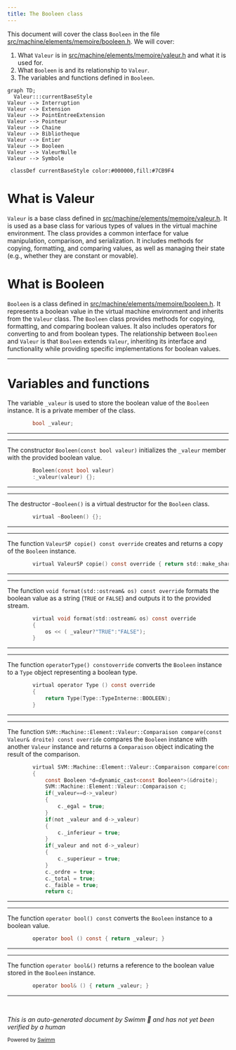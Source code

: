 ```yaml
---
title: The Booleen class
---
```

This document will cover the class <SwmToken path="src/machine/elements/memoire/booleen.h" pos="40:1:1" line-data="		Booleen(const bool valeur)">`Booleen`</SwmToken> in the file <SwmPath>[src/machine/elements/memoire/booleen.h](src/machine/elements/memoire/booleen.h)</SwmPath>. We will cover:

1. What <SwmToken path="src/machine/elements/memoire/booleen.h" pos="52:9:9" line-data="		virtual SVM::Machine::Element::Valeur::Comparaison compare(const Valeur&amp; droite) const override">`Valeur`</SwmToken> is in <SwmPath>[src/machine/elements/memoire/valeur.h](src/machine/elements/memoire/valeur.h)</SwmPath> and what it is used for.
2. What <SwmToken path="src/machine/elements/memoire/booleen.h" pos="40:1:1" line-data="		Booleen(const bool valeur)">`Booleen`</SwmToken> is and its relationship to <SwmToken path="src/machine/elements/memoire/booleen.h" pos="52:9:9" line-data="		virtual SVM::Machine::Element::Valeur::Comparaison compare(const Valeur&amp; droite) const override">`Valeur`</SwmToken>.
3. The variables and functions defined in <SwmToken path="src/machine/elements/memoire/booleen.h" pos="40:1:1" line-data="		Booleen(const bool valeur)">`Booleen`</SwmToken>.

```mermaid
graph TD;
  Valeur:::currentBaseStyle
Valeur --> Interruption
Valeur --> Extension
Valeur --> PointEntreeExtension
Valeur --> Pointeur
Valeur --> Chaine
Valeur --> Bibliotheque
Valeur --> Entier
Valeur --> Booleen
Valeur --> ValeurNulle
Valeur --> Symbole

 classDef currentBaseStyle color:#000000,fill:#7CB9F4
```

# What is Valeur

<SwmToken path="src/machine/elements/memoire/booleen.h" pos="52:9:9" line-data="		virtual SVM::Machine::Element::Valeur::Comparaison compare(const Valeur&amp; droite) const override">`Valeur`</SwmToken> is a base class defined in <SwmPath>[src/machine/elements/memoire/valeur.h](src/machine/elements/memoire/valeur.h)</SwmPath>. It is used as a base class for various types of values in the virtual machine environment. The class provides a common interface for value manipulation, comparison, and serialization. It includes methods for copying, formatting, and comparing values, as well as managing their state (e.g., whether they are constant or movable).

# What is Booleen

<SwmToken path="src/machine/elements/memoire/booleen.h" pos="40:1:1" line-data="		Booleen(const bool valeur)">`Booleen`</SwmToken> is a class defined in <SwmPath>[src/machine/elements/memoire/booleen.h](src/machine/elements/memoire/booleen.h)</SwmPath>. It represents a boolean value in the virtual machine environment and inherits from the <SwmToken path="src/machine/elements/memoire/booleen.h" pos="52:9:9" line-data="		virtual SVM::Machine::Element::Valeur::Comparaison compare(const Valeur&amp; droite) const override">`Valeur`</SwmToken> class. The <SwmToken path="src/machine/elements/memoire/booleen.h" pos="40:1:1" line-data="		Booleen(const bool valeur)">`Booleen`</SwmToken> class provides methods for copying, formatting, and comparing boolean values. It also includes operators for converting to and from boolean types. The relationship between <SwmToken path="src/machine/elements/memoire/booleen.h" pos="40:1:1" line-data="		Booleen(const bool valeur)">`Booleen`</SwmToken> and <SwmToken path="src/machine/elements/memoire/booleen.h" pos="52:9:9" line-data="		virtual SVM::Machine::Element::Valeur::Comparaison compare(const Valeur&amp; droite) const override">`Valeur`</SwmToken> is that <SwmToken path="src/machine/elements/memoire/booleen.h" pos="40:1:1" line-data="		Booleen(const bool valeur)">`Booleen`</SwmToken> extends <SwmToken path="src/machine/elements/memoire/booleen.h" pos="52:9:9" line-data="		virtual SVM::Machine::Element::Valeur::Comparaison compare(const Valeur&amp; droite) const override">`Valeur`</SwmToken>, inheriting its interface and functionality while providing specific implementations for boolean values.

<SwmSnippet path="/src/machine/elements/memoire/booleen.h" line="76">

---

# Variables and functions

The variable <SwmToken path="src/machine/elements/memoire/booleen.h" pos="76:3:3" line-data="		bool _valeur;">`_valeur`</SwmToken> is used to store the boolean value of the <SwmToken path="src/machine/elements/memoire/booleen.h" pos="40:1:1" line-data="		Booleen(const bool valeur)">`Booleen`</SwmToken> instance. It is a private member of the class.

```c
		bool _valeur;
```

---

</SwmSnippet>

<SwmSnippet path="/src/machine/elements/memoire/booleen.h" line="40">

---

The constructor <SwmToken path="src/machine/elements/memoire/booleen.h" pos="40:1:8" line-data="		Booleen(const bool valeur)">`Booleen(const bool valeur)`</SwmToken> initializes the <SwmToken path="src/machine/elements/memoire/booleen.h" pos="41:2:2" line-data="		:_valeur(valeur) {};">`_valeur`</SwmToken> member with the provided boolean value.

```c
		Booleen(const bool valeur)
		:_valeur(valeur) {};
```

---

</SwmSnippet>

<SwmSnippet path="/src/machine/elements/memoire/booleen.h" line="42">

---

The destructor <SwmToken path="src/machine/elements/memoire/booleen.h" pos="42:3:6" line-data="		virtual ~Booleen() {};">`~Booleen()`</SwmToken> is a virtual destructor for the <SwmToken path="src/machine/elements/memoire/booleen.h" pos="42:4:4" line-data="		virtual ~Booleen() {};">`Booleen`</SwmToken> class.

```c
		virtual ~Booleen() {};
```

---

</SwmSnippet>

<SwmSnippet path="/src/machine/elements/memoire/booleen.h" line="43">

---

The function <SwmToken path="src/machine/elements/memoire/booleen.h" pos="43:3:11" line-data="		virtual ValeurSP copie() const override { return std::make_shared&lt;Booleen&gt;(_valeur); }">`ValeurSP copie() const override`</SwmToken> creates and returns a copy of the <SwmToken path="src/machine/elements/memoire/booleen.h" pos="43:21:21" line-data="		virtual ValeurSP copie() const override { return std::make_shared&lt;Booleen&gt;(_valeur); }">`Booleen`</SwmToken> instance.

```c
		virtual ValeurSP copie() const override { return std::make_shared<Booleen>(_valeur); }
```

---

</SwmSnippet>

<SwmSnippet path="/src/machine/elements/memoire/booleen.h" line="44">

---

The function <SwmToken path="src/machine/elements/memoire/booleen.h" pos="44:3:17" line-data="		virtual void format(std::ostream&amp; os) const override">`void format(std::ostream& os) const override`</SwmToken> formats the boolean value as a string (`TRUE` or `FALSE`) and outputs it to the provided stream.

```c
		virtual void format(std::ostream& os) const override
		{
			os << ( _valeur?"TRUE":"FALSE");
		}
```

---

</SwmSnippet>

<SwmSnippet path="/src/machine/elements/memoire/booleen.h" line="48">

---

The function <SwmToken path="src/machine/elements/memoire/booleen.h" pos="48:3:3" line-data="		virtual operator Type () const override">`operator`</SwmToken>` Type() const `<SwmToken path="src/machine/elements/memoire/booleen.h" pos="48:12:12" line-data="		virtual operator Type () const override">`override`</SwmToken> converts the <SwmToken path="src/machine/elements/memoire/booleen.h" pos="40:1:1" line-data="		Booleen(const bool valeur)">`Booleen`</SwmToken> instance to a <SwmToken path="src/machine/elements/memoire/booleen.h" pos="48:5:5" line-data="		virtual operator Type () const override">`Type`</SwmToken> object representing a boolean type.

```c
		virtual operator Type () const override
		{
			return Type(Type::TypeInterne::BOOLEEN);
		}
```

---

</SwmSnippet>

<SwmSnippet path="/src/machine/elements/memoire/booleen.h" line="52">

---

The function <SwmToken path="src/machine/elements/memoire/booleen.h" pos="52:3:25" line-data="		virtual SVM::Machine::Element::Valeur::Comparaison compare(const Valeur&amp; droite) const override">`SVM::Machine::Element::Valeur::Comparaison compare(const Valeur& droite) const override`</SwmToken> compares the <SwmToken path="src/machine/elements/memoire/booleen.h" pos="54:3:3" line-data="			const Booleen *d=dynamic_cast&lt;const Booleen*&gt;(&amp;droite);                                                                                                  ">`Booleen`</SwmToken> instance with another <SwmToken path="src/machine/elements/memoire/booleen.h" pos="52:9:9" line-data="		virtual SVM::Machine::Element::Valeur::Comparaison compare(const Valeur&amp; droite) const override">`Valeur`</SwmToken> instance and returns a <SwmToken path="src/machine/elements/memoire/booleen.h" pos="52:11:11" line-data="		virtual SVM::Machine::Element::Valeur::Comparaison compare(const Valeur&amp; droite) const override">`Comparaison`</SwmToken> object indicating the result of the comparison.

```c
		virtual SVM::Machine::Element::Valeur::Comparaison compare(const Valeur& droite) const override
		{
			const Booleen *d=dynamic_cast<const Booleen*>(&droite);                                                                                                  
			SVM::Machine::Element::Valeur::Comparaison c;
			if(_valeur==d->_valeur)
			{
				c._egal = true;
			}
			if(not _valeur and d->_valeur)
			{
				c._inferieur = true;
			}
			if(_valeur and not d->_valeur)
			{
				c._superieur = true;
			}
			c._ordre = true;
			c._total = true;
			c._faible = true;
			return c;
```

---

</SwmSnippet>

<SwmSnippet path="/src/machine/elements/memoire/booleen.h" line="73">

---

The function <SwmToken path="src/machine/elements/memoire/booleen.h" pos="73:1:1" line-data="		operator bool () const { return _valeur; }">`operator`</SwmToken>` bool() const` converts the <SwmToken path="src/machine/elements/memoire/booleen.h" pos="40:1:1" line-data="		Booleen(const bool valeur)">`Booleen`</SwmToken> instance to a boolean value.

```c
		operator bool () const { return _valeur; }
```

---

</SwmSnippet>

<SwmSnippet path="/src/machine/elements/memoire/booleen.h" line="74">

---

The function <SwmToken path="src/machine/elements/memoire/booleen.h" pos="74:1:1" line-data="		operator bool&amp; () { return _valeur; }">`operator`</SwmToken>` bool&()` returns a reference to the boolean value stored in the <SwmToken path="src/machine/elements/memoire/booleen.h" pos="40:1:1" line-data="		Booleen(const bool valeur)">`Booleen`</SwmToken> instance.

```c
		operator bool& () { return _valeur; }
```

---

</SwmSnippet>

&nbsp;

*This is an auto-generated document by Swimm 🌊 and has not yet been verified by a human*

<SwmMeta version="3.0.0" repo-id="Z2l0aHViJTNBJTNBc3ZtLTIuNy4yMDI0MTEwNyUzQSUzQVN3aW1tLURlbW8=" repo-name="svm-2.7.20241107"><sup>Powered by [Swimm](/)</sup></SwmMeta>

